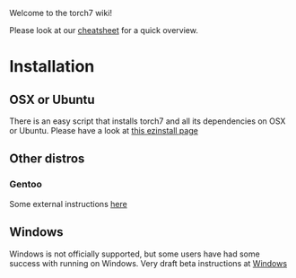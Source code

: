 Welcome to the torch7 wiki!

Please look at our [cheatsheet](https://github.com/torch/torch7/wiki/Cheatsheet) for a quick overview.

# Installation
## OSX or Ubuntu
There is an easy script that installs torch7 and all its dependencies on OSX or Ubuntu. Please have a look at [this ezinstall page](https://github.com/torch/ezinstall)

## Other distros
### Gentoo

Some external instructions [here](http://spotofdata.com/installing-torch-gentoo/)

## Windows

Windows is not officially supported, but some users have had some success with running on Windows.  Very draft beta instructions at [Windows](https://github.com/torch/torch7/wiki/Windows)